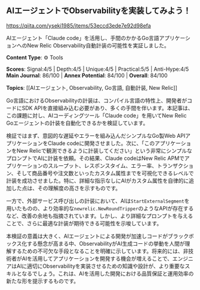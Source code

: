 ## AIエージェントでObservabilityを実装してみよう！

https://qiita.com/yseki1985/items/53eccd3ede7e92d98efa

AIエージェント「Claude code」を活用し、手間のかかるGo言語アプリケーションへのNew Relic Observability自動計装の可能性を実証しました。

**Content Type**: ⚙️ Tools

**Scores**: Signal:4/5 | Depth:4/5 | Unique:4/5 | Practical:5/5 | Anti-Hype:4/5
**Main Journal**: 86/100 | **Annex Potential**: 84/100 | **Overall**: 84/100

**Topics**: [[AIエージェント, Observability, Go言語, 自動計装, New Relic]]

Go言語におけるObservabilityの計装は、コンパイル言語の特性上、開発者がコードにSDK APIを直接組み込む必要があり、多くの手間を伴います。本記事は、この課題に対し、AIコーディングツール「Claude code」を用いてNew Relic Goエージェントの計装を自動化できるかを検証しています。

検証ではまず、意図的な遅延やエラーを組み込んだシンプルなGo製Web APIアプリケーションをClaude codeに開発させました。次に、「このアプリケーションをNew Relicで観測できるように計装してください」という非常にシンプルなプロンプトでAIに計装を依頼。その結果、Claude codeはNew Relic APMでアプリケーションのスループット、レスポンスタイム、エラー率、トランザクション、そして商品番号や注文数といったカスタム属性までを可視化できるレベルで計装を成功させました。特に、詳細な指示なしにAIがカスタム属性を自律的に追加した点は、その理解度の高さを示すものです。

一方で、外部サービス呼び出しの計装において、AIは`StartExternalSegment`を用いたものの、より効率的な`newrelic.NewRoundTripper`のようなAPIが存在するなど、改善の余地も指摘されています。しかし、より詳細なプロンプトを与えることで、さらに最適な計装が期待できる可能性を示唆しています。

本検証の意義は大きく、AIエージェントによる開発が加速しコードがブラックボックス化する懸念が高まる中、ObservabilityがAI生成コードの挙動を人間が理解するための不可欠な手段となることを明確に示しています。将来的には、非技術者がAIを活用してアプリケーションを開発する機会が増えることで、エンジニアはAIに適切にObservabilityを実装させるための知識や設計が、より重要なスキルとなるでしょう。これは、AIを活用した開発における品質保証と運用効率の新たな形を提示するものです。